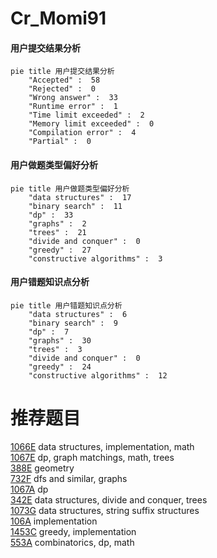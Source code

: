# Cr_Momi91

<!-- tabs:start -->



#### **用户提交结果分析**

```mermaid
pie title 用户提交结果分析
    "Accepted" :  58
    "Rejected" :  0
    "Wrong answer" :  33
    "Runtime error" :  1
    "Time limit exceeded" :  2
    "Memory limit exceeded" :  0
    "Compilation error" :  4
    "Partial" :  0
```

#### **用户做题类型偏好分析**

```mermaid
pie title 用户做题类型偏好分析
    "data structures" :  17
    "binary search" :  11
    "dp" :  33
    "graphs" :  2
    "trees" :  21
    "divide and conquer" :  0
    "greedy" :  27
    "constructive algorithms" :  3
```
#### **用户错题知识点分析**

```mermaid
pie title 用户错题知识点分析
    "data structures" :  6
    "binary search" :  9
    "dp" :  7
    "graphs" :  30
    "trees" :  3
    "divide and conquer" :  0
    "greedy" :  24
    "constructive algorithms" :  12
```



<!-- tabs:end -->
# 推荐题目
[1066E](https://codeforces.com/contest/1066/problem/E)		data structures,
                        implementation,
                        math		  
[1067E](https://codeforces.com/contest/1067/problem/E)		dp,
                        graph matchings,
                        math,
                        trees		  
[388E](https://codeforces.com/contest/388/problem/E)		geometry		  
[732F](https://codeforces.com/contest/732/problem/F)		dfs and similar,
                        graphs		  
[1067A](https://codeforces.com/contest/1067/problem/A)		dp		  
[342E](https://codeforces.com/contest/342/problem/E)		data structures,
                        divide and conquer,
                        trees		  
[1073G](https://codeforces.com/contest/1073/problem/G)		data structures,
                        string suffix structures		  
[106A](https://codeforces.com/contest/106/problem/A)		implementation		  
[1453C](https://codeforces.com/contest/1453/problem/C)		greedy,
                        implementation		  
[553A](https://codeforces.com/contest/553/problem/A)		combinatorics,
                        dp,
                        math		  
